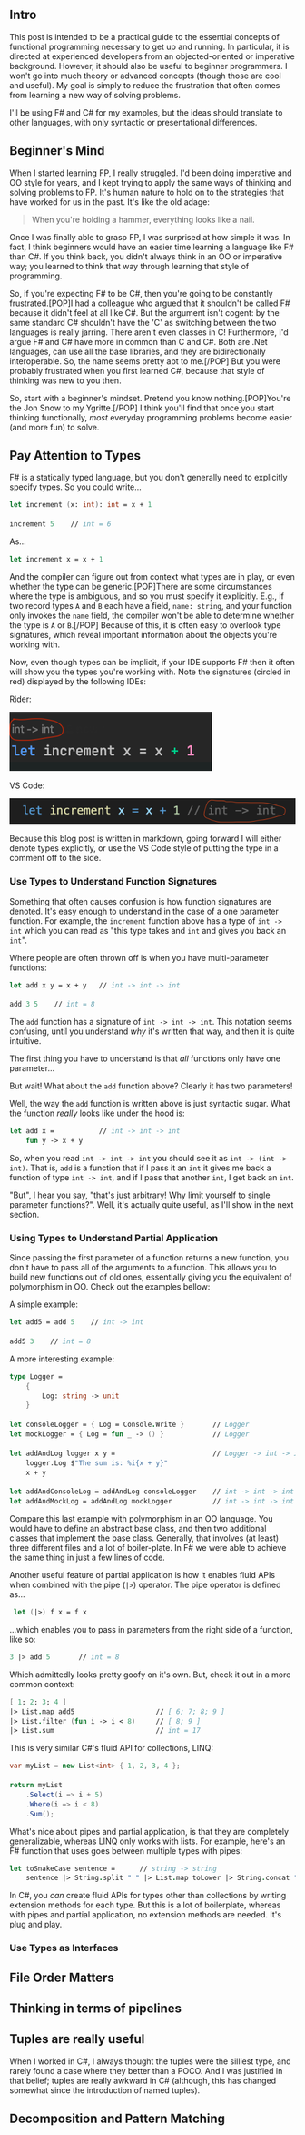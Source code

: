 ## Intro
This post is intended to be a practical guide to the essential concepts of functional programming necessary to get up and running. In particular, it is directed at experienced developers from an objected-oriented or imperative background. However, it should also be useful to beginner programmers. I won't go into much theory or advanced concepts (though those are cool and useful). My goal is simply to reduce the frustration that often comes from learning a new way of solving problems.

I'll be using F# and C# for my examples, but the ideas should translate to other languages, with only syntactic or presentational differences. 

## Beginner's Mind
When I started learning FP, I really struggled. I'd been doing imperative and OO style for years, and I kept trying to apply the same ways of thinking and solving problems to FP. It's human nature to hold on to the strategies that have worked for us in the past. It's like the old adage:

> When you're holding a hammer, everything looks like a nail. 
 
Once I was finally able to grasp FP, I was surprised at how simple it was. In fact, I think beginners would have an easier time learning a language like F# than C#. If you think back, you didn't always think in an OO or imperative way; you learned to think that way through learning that style of programming.

So, if you're expecting F# to be C#, then you're going to be constantly frustrated.[POP]I had a colleague who argued that it shouldn't be called F# because it didn't feel at all like C#. But the argument isn't cogent: by the same standard C# shouldn't have the 'C' as switching between the two languages is really jarring. There aren't even classes in C! Furthermore, I'd argue F# and C# have more in common than C and C#. Both are .Net languages, can use all the base libraries, and they are bidirectionally interoperable. So, the name seems pretty apt to me.[/POP] But you were probably frustrated when you first learned C#, because that style of thinking was new to you then. 

So, start with a beginner's mindset. Pretend you know nothing.[POP]You're the Jon Snow to my Ygritte.[/POP] I think you'll find that once you start thinking functionally, *most* everyday programming problems become easier (and more fun) to solve.

## Pay Attention to Types
F# is a statically typed language, but you don't generally need to explicitly specify types. So you could write...
```fsharp
let increment (x: int): int = x + 1

increment 5    // int = 6
```
As...
```fsharp
let increment x = x + 1
```

And the compiler can figure out from context what types are in play, or even whether the type can be generic.[POP]There are some circumstances where the type is ambiguous, and so you must specify it explicitly. E.g., if two record types `A` and `B` each have a field, `name: string`, and your function only invokes the `name` field, the compiler won't be able to determine whether the type is `A` or `B`.[/POP] Because of this, it is often easy to overlook type signatures, which reveal important information about the objects you're working with.

Now, even though types can be implicit, if your IDE supports F# then it often will show you the types you're working with. Note the signatures (circled in red) displayed by the following IDEs:

Rider:

![rider-function-signature](img/rider-function-signature.png)

VS Code: 

![vs-code-function-signature](img/vs-code-function-signature.png)

Because this blog post is written in markdown, going forward I will either denote types explicitly, or use the VS Code style of putting the type in a comment off to the side. 

### Use Types to Understand Function Signatures
Something that often causes confusion is how function signatures are denoted. It's easy enough to understand in the case of a one parameter function. For example, the `increment` function above has a type of `int -> int` which you can read as "this type takes and `int` and gives you back an `int`".

Where people are often thrown off is when you have multi-parameter functions: 
```fsharp
let add x y = x + y   // int -> int -> int

add 3 5    // int = 8
```

The `add` function has a signature of `int -> int -> int`. This notation seems confusing, until you understand *why* it's written that way, and then it is quite intuitive. 

The first thing you have to understand is that *all* functions only have one parameter...

But wait! What about the `add` function above? Clearly it has two parameters!

Well, the way the `add` function is written above is just syntactic sugar. What the function *really* looks like under the hood is:
 
```fsharp
let add x =           // int -> int -> int
    fun y -> x + y
```

So, when you read `int -> int -> int` you should see it as `int -> (int -> int)`. That is, `add` is a function that if I pass it an `int` it gives me back a function of type `int -> int`, and if I pass that another `int`, I get back an `int`. 

"But", I hear you say, "that's just arbitrary! Why limit yourself to single parameter functions?". Well, it's actually quite useful, as I'll show in the next section.

### Using Types to Understand Partial Application
Since passing the first parameter of a function returns a new function, you don't have to pass all of the arguments to a function. This allows you to build new functions out of old ones, essentially giving you the equivalent of polymorphism in OO. Check out the examples bellow:

A simple example:
```fsharp 
let add5 = add 5    // int -> int

add5 3    // int = 8
```

A more interesting example: 
```fsharp 
type Logger =
    {
        Log: string -> unit
    }
    
let consoleLogger = { Log = Console.Write }       // Logger
let mockLogger = { Log = fun _ -> () }            // Logger

let addAndLog logger x y =                        // Logger -> int -> int -> int
    logger.Log $"The sum is: %i{x + y}"
    x + y
    
let addAndConsoleLog = addAndLog consoleLogger    // int -> int -> int
let addAndMockLog = addAndLog mockLogger          // int -> int -> int
```

Compare this last example with polymorphism in an OO language. You would have to define an abstract base class, and then two additional classes that implement the base class. Generally, that involves (at least) three different files and a lot of boiler-plate. In F# we were able to achieve the same thing in just a few lines of code. 

Another useful feature of partial application is how it enables fluid APIs when combined with the pipe (`|>`) operator. The pipe operator is defined as...
```fsharp
 let (|>) f x = f x
 ```
...which enables you to pass in parameters from the right side of a function, like so:
```fsharp
3 |> add 5       // int = 8
```

Which admittedly looks pretty goofy on it's own. But, check it out in a more common context:
```fsharp 
[ 1; 2; 3; 4 ]
|> List.map add5                    // [ 6; 7; 8; 9 ]
|> List.filter (fun i -> i < 8)     // [ 8; 9 ]
|> List.sum                         // int = 17
```

This is very similar C#'s fluid API for collections, LINQ:
```csharp
var myList = new List<int> { 1, 2, 3, 4 };

return myList
    .Select(i => i + 5)
    .Where(i => i < 8)
    .Sum();
```

What's nice about pipes and partial application, is that they are completely generalizable, whereas LINQ only works with lists. For example, here's an F# function that uses goes between multiple types with pipes:
```fsharp
let toSnakeCase sentence =      // string -> string
    sentence |> String.split " " |> List.map toLower |> String.concat "_"
```

In C#, you *can* create fluid APIs for types other than collections by writing extension methods for each type. But this is a lot of boilerplate, whereas with pipes and partial application, no extension methods are needed. It's plug and play.


### Use Types as Interfaces


## File Order Matters
## Thinking in terms of pipelines
## Tuples are really useful 
When I worked in C#, I always thought the tuples were the silliest type, and rarely found a case where they better than a POCO. And I was justified in that belief; tuples are really awkward in C# (although, this has changed somewhat since the introduction of named tuples).
## Decomposition and Pattern Matching 
